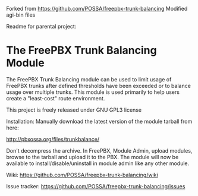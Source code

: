 Forked from https://github.com/POSSA/freepbx-trunk-balancing
Modified agi-bin files

Readme for parental project:

The FreePBX Trunk Balancing Module
==================================

The FreePBX Trunk Balancing module can be used to limit usage of FreePBX trunks after defined thresholds
have been exceeded or to balance usage over multiple trunks. This module is used primarily to help users
create a "least-cost" route environment. 

This project is freely released under GNU GPL3 license

Installation:
Manually download the latest version of the module tarball from here:

http://pbxossa.org/files/trunkbalance/

Don't decompress the archive. In FreePBX, Module Admin, upload modules, browse to the tarball and upload
it to the PBX. The module will now be available to install/disable/uninstall in module admin like any other module.

Wiki:
https://github.com/POSSA/freepbx-trunk-balancing/wiki

Issue tracker:
https://github.com/POSSA/freepbx-trunk-balancing/issues

